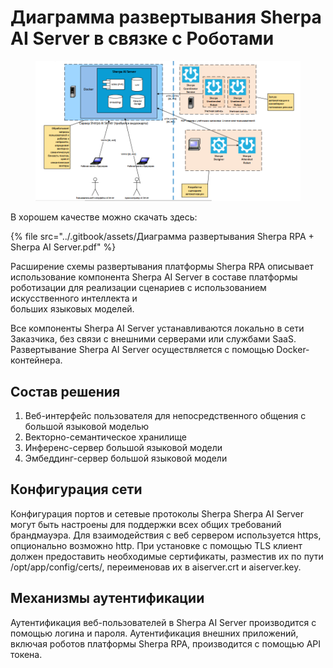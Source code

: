 # Диаграмма развертывания Sherpa AI Server в связке с Роботами

<figure><img src="../.gitbook/assets/2025-04-10_14-36-15.png" alt=""><figcaption></figcaption></figure>

В хорошем качестве можно скачать здесь:

{% file src="../.gitbook/assets/Диаграмма развертывания Sherpa RPA + Sherpa AI Server.pdf" %}

Расширение схемы развертывания платформы Sherpa RPA описывает использование компонента Sherpa AI Server в составе платформы роботизации для реализации сценариев с использованием искусственного интеллекта и\
больших языковых моделей.

Все компоненты Sherpa AI Server устанавливаются локально в сети Заказчика, без связи с внешними серверами или службами SaaS. Развертывание Sherpa AI Server осуществляется с помощью Docker-контейнера.

## Состав решения

1. Веб-интерфейс пользователя для непосредственного общения с большой языковой моделью
2. Векторно-семантическое хранилище
3. Инференс-сервер большой языковой модели
4. Эмбеддинг-сервер большой языковой модели

## Конфигурация сети

Конфигурация портов и сетевые протоколы Sherpa Sherpa AI Server могут быть настроены для поддержки всех общих требований брандмауэра. Для взаимодействия с веб сервером используется https, опционально возможно http. При установке с помощью TLS клиент должен предоставить необходимые сертификаты, разместив их по пути /opt/app/config/certs/, переименовав их в aiserver.crt и aiserver.key.

## Механизмы аутентификации

Аутентификация веб-пользователей в Sherpa AI Server производится с помощью логина и пароля. Аутентификация внешних приложений, включая роботов платформы Sherpa RPA, производится с помощью API токена.

